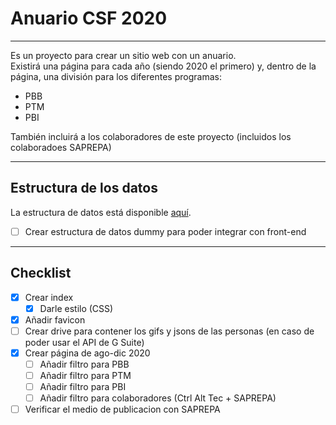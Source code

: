 # Anuario CSF 2020
---
Es un proyecto para crear un sitio web con un anuario.  
Existirá una página para cada año (siendo 2020 el primero) y, dentro de la página, una división para los diferentes programas:
* PBB
* PTM
* PBI  

También incluirá a los colaboradores de este proyecto (incluidos los colaboradoes SAPREPA)

---
## Estructura de los datos
La estructura de datos está disponible [aquí](https://github.com/Ctrl-Alt-Tec/Anuario/wiki/Estructura-de-los-Datos). 
- [ ] Crear estructura de datos dummy para poder integrar con front-end

---
## Checklist

- [x] Crear index
    - [x] Darle estilo (CSS)
- [x] Añadir favicon
- [ ] Crear drive para contener los gifs y jsons de las personas (en caso de poder usar el API de G Suite)
- [x] Crear página de ago-dic 2020
    - [ ] Añadir filtro para PBB
    - [ ] Añadir filtro para PTM
    - [ ] Añadir filtro para PBI
    - [ ] Añadir filtro para colaboradores (Ctrl Alt Tec + SAPREPA)
- [ ] Verificar el medio de publicacion con SAPREPA
